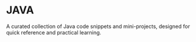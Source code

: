 # JAVA
A curated collection of Java code snippets and mini-projects, designed for quick reference and practical learning.
